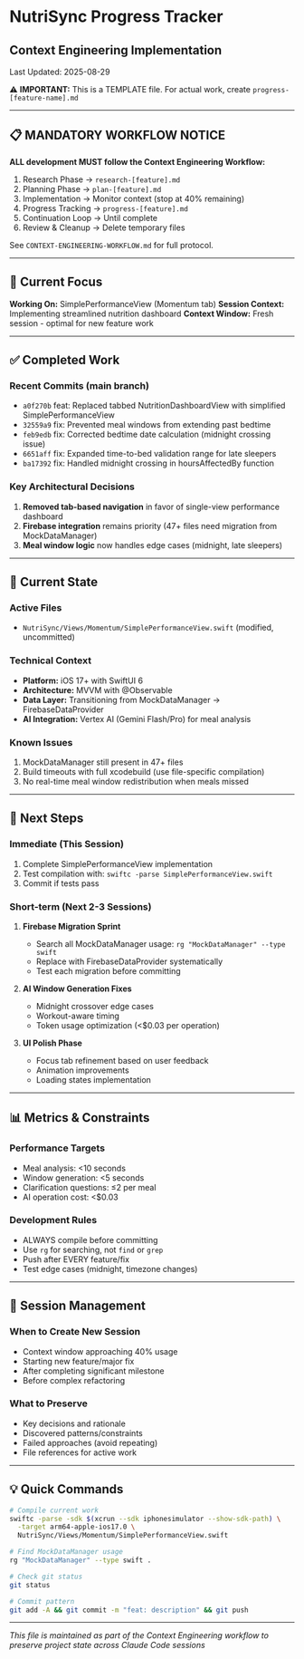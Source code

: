 # NutriSync Progress Tracker
## Context Engineering Implementation

Last Updated: 2025-08-29

⚠️ **IMPORTANT:** This is a TEMPLATE file. For actual work, create `progress-[feature-name].md`

---

## 📋 MANDATORY WORKFLOW NOTICE

**ALL development MUST follow the Context Engineering Workflow:**
1. Research Phase → `research-[feature].md`
2. Planning Phase → `plan-[feature].md`  
3. Implementation → Monitor context (stop at 40% remaining)
4. Progress Tracking → `progress-[feature].md`
5. Continuation Loop → Until complete
6. Review & Cleanup → Delete temporary files

See `CONTEXT-ENGINEERING-WORKFLOW.md` for full protocol.

---

## 🎯 Current Focus
**Working On:** SimplePerformanceView (Momentum tab)
**Session Context:** Implementing streamlined nutrition dashboard
**Context Window:** Fresh session - optimal for new feature work

---

## ✅ Completed Work

### Recent Commits (main branch)
- `a0f270b` feat: Replaced tabbed NutritionDashboardView with simplified SimplePerformanceView
- `32559a9` fix: Prevented meal windows from extending past bedtime
- `feb9edb` fix: Corrected bedtime date calculation (midnight crossing issue)
- `6651aff` fix: Expanded time-to-bed validation range for late sleepers
- `ba17392` fix: Handled midnight crossing in hoursAffectedBy function

### Key Architectural Decisions
1. **Removed tab-based navigation** in favor of single-view performance dashboard
2. **Firebase integration** remains priority (47+ files need migration from MockDataManager)
3. **Meal window logic** now handles edge cases (midnight, late sleepers)

---

## 🚧 Current State

### Active Files
- `NutriSync/Views/Momentum/SimplePerformanceView.swift` (modified, uncommitted)

### Technical Context
- **Platform:** iOS 17+ with SwiftUI 6
- **Architecture:** MVVM with @Observable
- **Data Layer:** Transitioning from MockDataManager → FirebaseDataProvider
- **AI Integration:** Vertex AI (Gemini Flash/Pro) for meal analysis

### Known Issues
1. MockDataManager still present in 47+ files
2. Build timeouts with full xcodebuild (use file-specific compilation)
3. No real-time meal window redistribution when meals missed

---

## 🔄 Next Steps

### Immediate (This Session)
1. Complete SimplePerformanceView implementation
2. Test compilation with: `swiftc -parse SimplePerformanceView.swift`
3. Commit if tests pass

### Short-term (Next 2-3 Sessions)
1. **Firebase Migration Sprint**
   - Search all MockDataManager usage: `rg "MockDataManager" --type swift`
   - Replace with FirebaseDataProvider systematically
   - Test each migration before committing

2. **AI Window Generation Fixes**
   - Midnight crossover edge cases
   - Workout-aware timing
   - Token usage optimization (<$0.03 per operation)

3. **UI Polish Phase**
   - Focus tab refinement based on user feedback
   - Animation improvements
   - Loading states implementation

---

## 📊 Metrics & Constraints

### Performance Targets
- Meal analysis: <10 seconds
- Window generation: <5 seconds  
- Clarification questions: ≤2 per meal
- AI operation cost: <$0.03

### Development Rules
- ALWAYS compile before committing
- Use `rg` for searching, not `find` or `grep`
- Push after EVERY feature/fix
- Test edge cases (midnight, timezone changes)

---

## 🧭 Session Management

### When to Create New Session
- Context window approaching 40% usage
- Starting new feature/major fix
- After completing significant milestone
- Before complex refactoring

### What to Preserve
- Key decisions and rationale
- Discovered patterns/constraints
- Failed approaches (avoid repeating)
- File references for active work

---

## 💡 Quick Commands

```bash
# Compile current work
swiftc -parse -sdk $(xcrun --sdk iphonesimulator --show-sdk-path) \
  -target arm64-apple-ios17.0 \
  NutriSync/Views/Momentum/SimplePerformanceView.swift

# Find MockDataManager usage
rg "MockDataManager" --type swift .

# Check git status
git status

# Commit pattern
git add -A && git commit -m "feat: description" && git push
```

---

*This file is maintained as part of the Context Engineering workflow to preserve project state across Claude Code sessions*